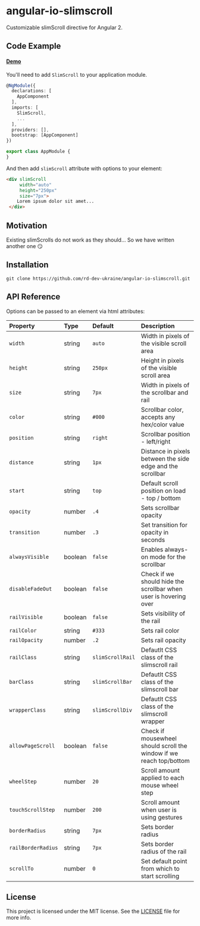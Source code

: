 # angular-io-slimscroll

Customizable slimScroll directive for Angular 2.

## Code Example

#### [Demo](https://rd-dev-ukraine.github.io/angular-io-slimscroll)

You'll need to add `SlimScroll` to your application module.

```typescript
@NgModule({
  declarations: [
    AppComponent
  ],
  imports: [
    SlimScroll,
    ...
  ],
  providers: [],
  bootstrap: [AppComponent]
})

export class AppModule {
}
```

And then add `slimScroll` attribute with options to your element:

```html
<div slimScroll
     width="auto"
     height="250px"
     size="7px">
    Lorem ipsum dolor sit amet...   
 </div>
```

## Motivation

Existing slimScrolls do not work as they should... So we have written another one 😏

## Installation

````shell
git clone https://github.com/rd-dev-ukraine/angular-io-slimscroll.git
````

## API Reference

Options can be passed to an element via html attributes:

|Property          |Type   |Default         |Description                                                        |
| :--------------- | :---- | :------------- | :---------------------------------------------------------------- |
|`width`           |string |`auto`          |Width in pixels of the visible scroll area                         |
|`height`          |string |`250px`         |Height in pixels of the visible scroll area                        |
|`size`            |string |`7px`           |Width in pixels of the scrollbar and rail                          |
|`color`           |string |`#000`          |Scrollbar color, accepts any hex/color value                       |
|`position`        |string |`right`         |Scrollbar position - left/right                                    |
|`distance`        |string |`1px`           |Distance in pixels between the side edge and the scrollbar         |
|`start`           |string |`top`           |Default scroll position on load - top / bottom                     |
|`opacity`         |number |`.4`            |Sets scrollbar opacity                                             |
|`transition`      |number |`.3`            |Set transition for opacity in seconds                              |
|`alwaysVisible`   |boolean|`false`         |Enables always-on mode for the scrollbar                           |
|`disableFadeOut`  |boolean|`false`         |Check if we should hide the scrollbar when user is hovering over   |
|`railVisible`     |boolean|`false`         |Sets visibility of the rail                                        |
|`railColor`       |string |`#333`          |Sets rail color                                                    |
|`railOpacity`     |number |`.2`            |Sets rail opacity                                                  |
|`railClass`       |string |`slimScrollRail`|Defautlt CSS class of the slimscroll rail                          |
|`barClass`        |string |`slimScrollBar` |Defautlt CSS class of the slimscroll bar                           |
|`wrapperClass`    |string |`slimScrollDiv` |Defautlt CSS class of the slimscroll wrapper                       |
|`allowPageScroll` |boolean|`false`         |Check if mousewheel should scroll the window if we reach top/bottom|
|`wheelStep`       |number |`20`            |Scroll amount applied to each mouse wheel step                     |
|`touchScrollStep` |number |`200`           |Scroll amount when user is using gestures                          |
|`borderRadius`    |string |`7px`           |Sets border radius                                                 |
|`railBorderRadius`|string |`7px`           |Sets border radius of the rail                                     |
|`scrollTo`        |number |`0`             |Set default point from which to start scrolling                    |

## License

This project is licensed under the MIT license. See the [LICENSE](https://github.com/rd-dev-ukraine/angular-io-slimscroll/blob/master/LICENSE) file for more info.